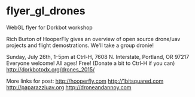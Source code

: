 # flyer_gl_drones
WebGL flyer for Dorkbot workshop

Rich Burton of HooperFly gives an overview of open source drone/uav projects and flight demostrations. We'll take a group dronie!

Sunday, July 26th, 1-5pm at
Ctrl-H, 7608 N. Interstate, Portland, OR 97217
Everyone welcome! All ages!
Free! (Donate a bit to Ctrl-H if you can)
http://dorkbotpdx.org/drones_2015/

More links for post:
http://hooperfly.com
http://1bitsquared.com
http://paparazziuav.org
http://droneandannoy.com
